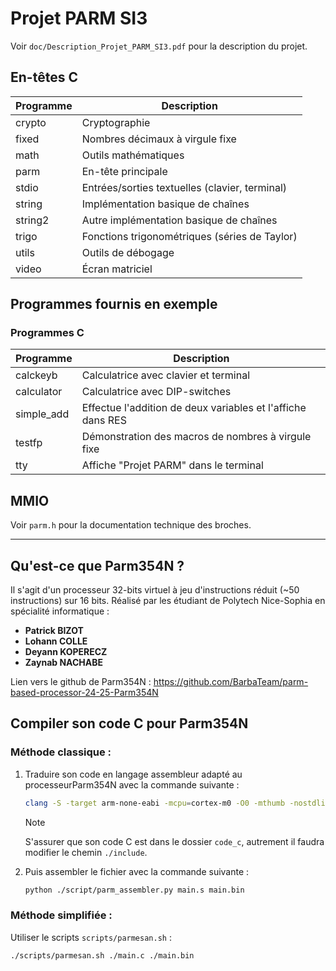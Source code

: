 # Projet PARM SI3

Voir `doc/Description_Projet_PARM_SI3.pdf` pour la description du projet.

## En-têtes C

| Programme | Description |
|-|-|
| crypto | Cryptographie |
| fixed | Nombres décimaux à virgule fixe |
| math | Outils mathématiques |
| parm | En-tête principale |
| stdio | Entrées/sorties textuelles (clavier, terminal) |
| string | Implémentation basique de chaînes |
| string2 | Autre implémentation basique de chaînes |
| trigo | Fonctions trigonométriques (séries de Taylor) |
| utils | Outils de débogage |
| video | Écran matriciel |

## Programmes fournis en exemple

### Programmes C

|   Programme   |                       Description                           |
|---------------|-------------------------------------------------------------|
| calckeyb		| Calculatrice avec clavier et terminal                       |
| calculator	| Calculatrice avec DIP-switches                              |
| simple_add    | Effectue l'addition de deux variables et l'affiche dans RES |
| testfp		| Démonstration des macros de nombres à virgule fixe          |
| tty			| Affiche "Projet PARM" dans le terminal                      |

## MMIO

Voir `parm.h` pour la documentation technique des broches.


-------------------------------

## Qu'est-ce que Parm354N ?

Il s'agit d'un processeur 32-bits virtuel à jeu d'instructions réduit (~50 instructions) sur 16 bits.
Réalisé par les étudiant de Polytech Nice-Sophia en spécialité informatique :
- **Patrick BIZOT**
- **Lohann COLLE**
- **Deyann KOPERECZ**
- **Zaynab NACHABE**

Lien vers le github de Parm354N : https://github.com/BarbaTeam/parm-based-processor-24-25-Parm354N

## Compiler son code C pour Parm354N

### Méthode classique :

1. Traduire son code en langage assembleur adapté au processeurParm354N avec la commande suivante :
   ```sh
   clang -S -target arm-none-eabi -mcpu=cortex-m0 -O0 -mthumb -nostdlib -I./include main.c
   ```
   > [!NOTE]
   > S'assurer que son code C est dans le dossier `code_c`, autrement il faudra modifier le chemin `./include`.
2. Puis assembler le fichier avec la commande suivante :
    ```sh
    python ./script/parm_assembler.py main.s main.bin
    ```

### Méthode simplifiée :

Utiliser le scripts `scripts/parmesan.sh` :
```sh
./scripts/parmesan.sh ./main.c ./main.bin
```